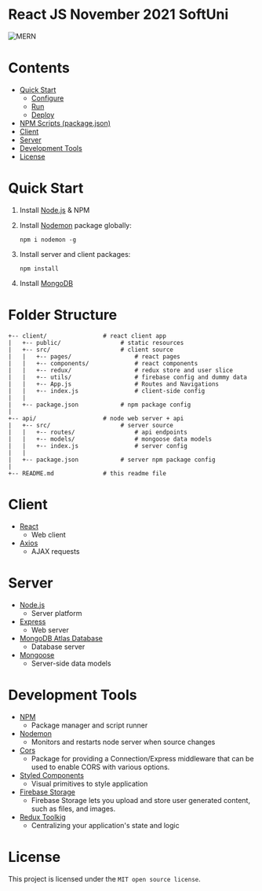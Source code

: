 # React JS November 2021 SoftUni

![MERN](https://raw.githubusercontent.com/miles-till/easy-mern-stack/master/media/mern.png)

# Contents

- [Quick Start](#quick-start)
  - [Configure](#configure)
  - [Run](#run)
  - [Deploy](#deploy)
- [NPM Scripts (package.json)](#npm-scripts-package.json)
- [Client](#client)
- [Server](#server)
- [Development Tools](#development-tools)
- [License](#license)

# Quick Start

1. Install [Node.js](https://nodejs.org/en/) & NPM
2. Install [Nodemon](https://github.com/remy/nodemon) package globally:
   ```
   npm i nodemon -g
   ```
3. Install server and client packages:

   ```
   npm install
   ```

4. Install [MongoDB](https://www.mongodb.com/download-center/community)

# Folder Structure
```
+-- client/                # react client app
|   +-- public/                 # static resources
|   +-- src/                    # client source
|   |   +-- pages/                  # react pages
|   |   +-- components/             # react components
|   |   +-- redux/                  # redux store and user slice
|   |   +-- utils/                  # firebase config and dummy data
|   |   +-- App.js                  # Routes and Navigations
|   |   +-- index.js                # client-side config
|   |
|   +-- package.json            # npm package config
|
+-- api/                   # node web server + api
|   +-- src/                    # server source
|   |   +-- routes/                 # api endpoints
|   |   +-- models/                 # mongoose data models
|   |   +-- index.js                # server config
|   |
|   +-- package.json            # server npm package config
|
+-- README.md              # this readme file
```

# Client

- [React](https://reactjs.org/)
  - Web client
- [Axios](https://github.com/axios/axios)
  - AJAX requests

# Server

- [Node.js](https://nodejs.org/en/)
  - Server platform
- [Express](https://expressjs.com/)
  - Web server
- [MongoDB Atlas Database](https://www.mongodb.com/atlas/database)
  - Database server
- [Mongoose](https://mongoosejs.com/)
  - Server-side data models

# Development Tools

- [NPM](https://yarnpkg.com/en/)
  - Package manager and script runner
- [Nodemon](https://github.com/remy/nodemon)
  - Monitors and restarts node server when source changes
- [Cors](https://www.npmjs.com/package/cors)
  - Package for providing a Connection/Express middleware that can be used to enable CORS with various options.
- [Styled Components](https://styled-components.com/)
  - Visual primitives to style application
- [Firebase Storage](https://www.npmjs.com/package/firebase)
  - Firebase Storage lets you upload and store user generated content, such as files, and images.
- [Redux Toolkig](https://redux.js.org/)
  - Centralizing your application's state and logic
# License

This project is licensed under the `MIT open source license`.
